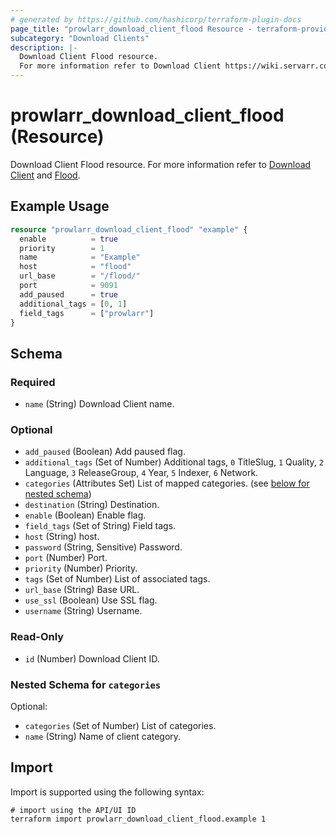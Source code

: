 ```yaml
---
# generated by https://github.com/hashicorp/terraform-plugin-docs
page_title: "prowlarr_download_client_flood Resource - terraform-provider-prowlarr"
subcategory: "Download Clients"
description: |-
  Download Client Flood resource.
  For more information refer to Download Client https://wiki.servarr.com/prowlarr/settings#download-clients and Flood https://wiki.servarr.com/prowlarr/supported#flood.
---
```


# prowlarr_download_client_flood (Resource)

<!-- subcategory:Download Clients -->
Download Client Flood resource.
For more information refer to [Download Client](https://wiki.servarr.com/prowlarr/settings#download-clients) and [Flood](https://wiki.servarr.com/prowlarr/supported#flood).

## Example Usage

```terraform
resource "prowlarr_download_client_flood" "example" {
  enable          = true
  priority        = 1
  name            = "Example"
  host            = "flood"
  url_base        = "/flood/"
  port            = 9091
  add_paused      = true
  additional_tags = [0, 1]
  field_tags      = ["prowlarr"]
}
```

<!-- schema generated by tfplugindocs -->
## Schema

### Required

- `name` (String) Download Client name.

### Optional

- `add_paused` (Boolean) Add paused flag.
- `additional_tags` (Set of Number) Additional tags, `0` TitleSlug, `1` Quality, `2` Language, `3` ReleaseGroup, `4` Year, `5` Indexer, `6` Network.
- `categories` (Attributes Set) List of mapped categories. (see [below for nested schema](#nestedatt--categories))
- `destination` (String) Destination.
- `enable` (Boolean) Enable flag.
- `field_tags` (Set of String) Field tags.
- `host` (String) host.
- `password` (String, Sensitive) Password.
- `port` (Number) Port.
- `priority` (Number) Priority.
- `tags` (Set of Number) List of associated tags.
- `url_base` (String) Base URL.
- `use_ssl` (Boolean) Use SSL flag.
- `username` (String) Username.

### Read-Only

- `id` (Number) Download Client ID.

<a id="nestedatt--categories"></a>
### Nested Schema for `categories`

Optional:

- `categories` (Set of Number) List of categories.
- `name` (String) Name of client category.

## Import

Import is supported using the following syntax:

```shell
# import using the API/UI ID
terraform import prowlarr_download_client_flood.example 1
```
